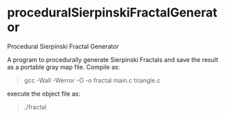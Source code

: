 # proceduralSierpinskiFractalGenerator
Procedural Sierpinski Fractal Generator


A program to procedurally generate Sierpinski Fractals and save the result as a portable gray map file.
Compile as:
> gcc -Wall -Werror -O -o fractal main.c triangle.c

execute the object file as:
> ./fractal
